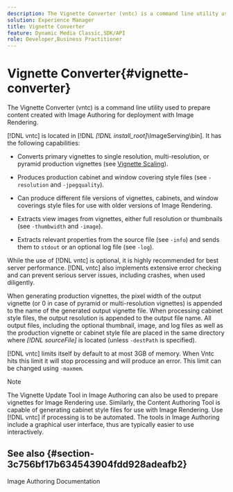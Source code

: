 ```yaml
---
description: The Vignette Converter (vntc) is a command line utility used to prepare content created with Image Authoring for deployment with Image Rendering.
solution: Experience Manager
title: Vignette Converter
feature: Dynamic Media Classic,SDK/API
role: Developer,Business Practitioner
---
```


# Vignette Converter{#vignette-converter}

The Vignette Converter (vntc) is a command line utility used to prepare content created with Image Authoring for deployment with Image Rendering.

 [!DNL vntc] is located in [!DNL *[!DNL install_root]*\ImageServing\bin]. It has the following capabilities:

* Converts primary vignettes to single resolution, multi-resolution, or pyramid production vignettes (see [Vignette Scaling](../../../../ir-api/vntc/utilities/c-ir-vignette-converter-vntc/c-ir-vignette-scaling.md#concept-e373a29c2f954df98d704c7723804585)). 
* Produces production cabinet and window covering style files (see `-resolution` and `-jpegquality`). 

* Can produce different file versions of vignettes, cabinets, and window coverings style files for use with older versions of Image Rendering. 
* Extracts view images from vignettes, either full resolution or thumbnails (see `-thumbwidth` and `-image`). 
* Extracts relevant properties from the source file (see `-info`) and sends them to `stdout` or an optional log file (see `-log`).

While the use of [!DNL vntc] is optional, it is highly recommended for best server performance. [!DNL vntc] also implements extensive error checking and can prevent serious server issues, including crashes, when used diligently.

When generating production vignettes, the pixel width of the output vignette (or 0 in case of pyramid or multi-resolution vignettes) is appended to the name of the generated output vignette file. When processing cabinet style files, the output resolution is appended to the output file name. All output files, including the optional thumbnail, image, and log files as well as the production vignette or cabinet style file are placed in the same directory where *[!DNL sourceFile]* is located (unless `-destPath` is specified).

[!DNL vntc] limits itself by default to at most 3GB of memory. When Vntc hits this limit it will stop processing and will produce an error. This limit can be changed using `-maxmem`.

>[!NOTE]
>
>The Vignette Update Tool in Image Authoring can also be used to prepare vignettes for Image Rendering use. Similarly, the Content Authoring Tool is capable of generating cabinet style files for use with Image Rendering. Use [!DNL vntc] if processing is to be automated. The tools in Image Authoring include a graphical user interface, thus are typically easier to use interactively.

## See also {#section-3c756bf17b634543904fdd928adeafb2}

Image Authoring Documentation 

